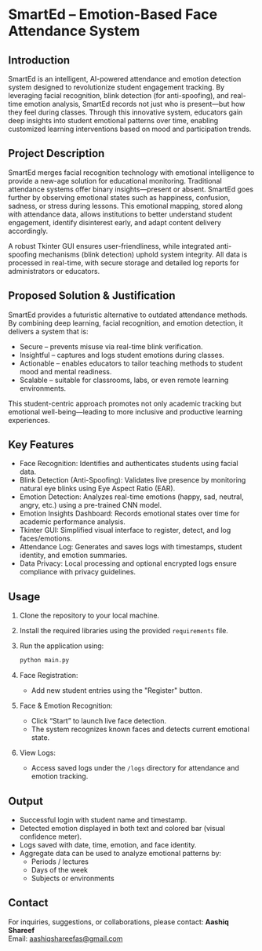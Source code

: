 
# SmartEd – Emotion-Based Face Attendance System

## Introduction

SmartEd is an intelligent, AI-powered attendance and emotion detection system designed to revolutionize student engagement tracking. By leveraging facial recognition, blink detection (for anti-spoofing), and real-time emotion analysis, SmartEd records not just who is present—but how they feel during classes. Through this innovative system, educators gain deep insights into student emotional patterns over time, enabling customized learning interventions based on mood and participation trends.

## Project Description

SmartEd merges facial recognition technology with emotional intelligence to provide a new-age solution for educational monitoring. Traditional attendance systems offer binary insights—present or absent. SmartEd goes further by observing emotional states such as happiness, confusion, sadness, or stress during lessons. This emotional mapping, stored along with attendance data, allows institutions to better understand student engagement, identify disinterest early, and adapt content delivery accordingly.

A robust Tkinter GUI ensures user-friendliness, while integrated anti-spoofing mechanisms (blink detection) uphold system integrity. All data is processed in real-time, with secure storage and detailed log reports for administrators or educators.

## Proposed Solution & Justification

SmartEd provides a futuristic alternative to outdated attendance methods. By combining deep learning, facial recognition, and emotion detection, it delivers a system that is:

- Secure – prevents misuse via real-time blink verification.
- Insightful – captures and logs student emotions during classes.
- Actionable – enables educators to tailor teaching methods to student mood and mental readiness.
- Scalable – suitable for classrooms, labs, or even remote learning environments.

This student-centric approach promotes not only academic tracking but emotional well-being—leading to more inclusive and productive learning experiences.

## Key Features

- Face Recognition: Identifies and authenticates students using facial data.
- Blink Detection (Anti-Spoofing): Validates live presence by monitoring natural eye blinks using Eye Aspect Ratio (EAR).
- Emotion Detection: Analyzes real-time emotions (happy, sad, neutral, angry, etc.) using a pre-trained CNN model.
- Emotion Insights Dashboard: Records emotional states over time for academic performance analysis.
- Tkinter GUI: Simplified visual interface to register, detect, and log faces/emotions.
- Attendance Log: Generates and saves logs with timestamps, student identity, and emotion summaries.
- Data Privacy: Local processing and optional encrypted logs ensure compliance with privacy guidelines.

## Usage

1. Clone the repository to your local machine.
2. Install the required libraries using the provided `requirements` file.
3. Run the application using:

   ```bash
   python main.py
   ```

4. Face Registration:
   - Add new student entries using the "Register" button.

5. Face & Emotion Recognition:
   - Click “Start” to launch live face detection.
   - The system recognizes known faces and detects current emotional state.

6. View Logs:
   - Access saved logs under the `/logs` directory for attendance and emotion tracking.

## Output

- Successful login with student name and timestamp.
- Detected emotion displayed in both text and colored bar (visual confidence meter).
- Logs saved with date, time, emotion, and face identity.
- Aggregate data can be used to analyze emotional patterns by:
  - Periods / lectures
  - Days of the week
  - Subjects or environments

## Contact

For inquiries, suggestions, or collaborations, please contact:
**Aashiq Shareef**  
Email: aashiqshareefas@gmail.com 

